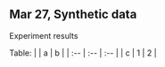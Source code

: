 ## Mar 27, Synthetic data

Experiment results

Table:
|     |  a  |  b  |
| :-- | :-- | :-- |
|  c  |  1  |  2  |
